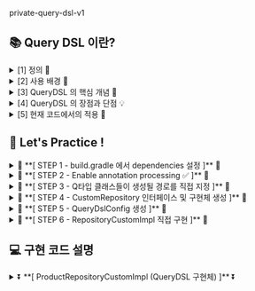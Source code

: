 private-query-dsl-v1

## 📚 Query DSL 이란?
<details>
  <summary>[1] 정의 🔖 </summary>
	
- Query DSL == Query Domain Specific Language
  - 쿼리 : 데이터베이스에서 데이터를 조회하는 명령
  - Query DSL : 쿼리를 작성하는 데 특화된 언어
  - 자바 코드로 SQL 을 안전하게 작성할 수 있도록 도와준다.
- type-safe 한 방식으로 SQL과 유사한 쿼리문을 자바 코드로 작성할 수 있게 도와주는 Java 기반의 ORM 쿼리 빌더 라이브러리
  - type-safe : 런타임 에러가 아닌 컴파일 에러를 일으키기 때문에 컴파일 시점에 타입 오류 감지 가능
- JPQL 을 대체할 수 있는 코드 기반 DSL
</details>

<details>
  <summary>[2] 사용 배경 📖 </summary>

- 기존 JPQL 의 한계  
  ![JPQL 사용 예시](https://github.com/user-attachments/assets/781ec07a-d4e0-4f27-9f48-8a6cc27f2242)  
  - 문자열 기반의 한계
    - 타입 안정성 미보장
    - 컴파일 에러가 아닌 런타임 에러 유발
    - 오타, 잘못된 컬럼명, 잘못된 경로 등이 모두 런타임 에러로 발생하기 때문에 실행해보기 전까지 알 수 없어서 디버깅이 어려움
    - 클래스나 필드명이 바뀌어도 문자열로 작성된 JPQL 에 자동 반영 되지 않아서 리팩토링에 취약함
  - 띄워쓰기 이슈
    - 대부분의 쿼리 조각 맨 끝에 공백을 항상 추가해줘야 하는데, 이는 생산성 떨어지는 요인이 될 수 있음
  - 동적 쿼리에 불리
    - 동적 쿼리를 작성하기 까다롭고,
    - 조건이 3~4개만 넘어가도 코드가 지저분해지고 가독성이 떨어짐
    - 작성을 해도 유지보수에 취약함
  - 코드 재사용성이 낮음

- Query DSL 로 JPQL 의 한계를 보완 가능  
  - 쿼리를 문자열이 아닌 코드로 작성
    - 타입 안정성 (type-safe) 보장
    - 런타임 에러가 아닌 컴파일 에러를 띄워줌  
  - 문자열을 이어붙이는 방식이 아닌 메서드 체이닝 방식
    - 문자열을 이어 붙일 일이 없음  
  - 동적 쿼리에 유리
    - BooleanBuilder, BooleanExpression 등을 통해 쉬운 동적 쿼리 조립 가능
    - where 을 사용해 조건 다중 처리 해결 가능
    - 가독성도 있고, 유지보수도 쉬워짐  
  - 메서드 추출을 통한 공통 조건 재활용 가능
</details>

<details>
  <summary>[3] QueryDSL 의 핵심 개념 🎯 </summary>

1. JPA Repository 가 아닌 CustomRepository 구현  
2. QueryDslConfig 설정
3. src.main.generated 에서 QEntity 생성
4. BooleanBuilder 및 BooleanExpression 사용  

</details>

<details>
  <summary>[4] QueryDSL 의 장점과 단점 💡 </summary>

- 장점은 위에서 언급했듯이
  - 타입 안정성 보장
  - 쿼리를 코드로 작성
  - 동적 쿼리에 유리
  - 공통 조건 재활용 가능
- 단점
  - Q타입의 유지 보수 문제
    - Q타입은 Entity 구조에 강하게 의존함
    - 엔티티가 바뀌면 Q타입도 다시 생성되어야 하고, 기존 QueryDSL 도 수정되어야 함
    -  clean > build
  - QueryDSL 은 외부 라이브러리이기 때문에 호환성 문제가 발생할 수 있음
    - Spring 의 내부 라이브러리인 Spring Data JPA 의 Specification 을 대안으로 고려 가능 
  - 러닝 커브가 긴 편  
</details>

<details>
  <summary>[5] 현재 코드에서의 적용 📌 </summary>
	
  ![스타벅스 상품 조회 화면](https://github.com/user-attachments/assets/cff70174-e8ab-486b-a02a-564b1097bb4c)

- 아래 5가지 조건이 각각 있을 수도 있고, 없을 수도 있음
- 이에 따른 동적 쿼리 작성에 Query DSL 적용

  - Main-Category : 텀블러/보온병 , 머그/컵 , 라이프스타일 등등
  - Sub-Category : 플라스틱 텀블러, 스테인리스 텀블러 , 보온병 , 콜드컵 등등
  - Special : 코어 MD 리뉴얼 , 액티브 , 버디위크 페스티벌 등등
  - Size : SHORT , TALL , GRANDE , VENTI , TRENTA
  - PriceRange :
    - BELOW_10K (1만원 미만)
    - TEN_K (1만원 대)
    - TWENTY_K (2만원 대)
    - THIRTY_K (3만원 대)
    - FORTY_K (4만원 대)
    - ABOVE_50K (5만원 이상)


</details>



## 📝 Let's Practice !

<details>
  <summary>🔽 **[ STEP 1 - build.gradle 에서 dependencies 설정 ]** 🔽</summary>

<pre>
```java
	// QueryDSL
	implementation 'com.querydsl:querydsl-apt:5.0.0'
	implementation 'com.querydsl:querydsl-jpa:5.0.0:jakarta'
	implementation 'com.querydsl:querydsl-core:5.0.0'

	annotationProcessor "com.querydsl:querydsl-apt:5.0.0:jakarta"
	annotationProcessor "jakarta.annotation:jakarta.annotation-api"
	annotationProcessor "jakarta.persistence:jakarta.persistence-api"
  
</pre>
- querydsl-core : QueryDSL 의 핵심 로직이 담겨있음
- querydsl-jpa
  - QueryDSL 의 JPA 지원 모듈
  - JPA 를 사용해서 JPAQuery, BooleanBuilder, JPQLQuery 등을 사용 가능
- querydsl-apt
  - APT == Annotation Processing Tool
  - JPA 엔티티 클래스를 기반으로 QClass 를 생성
- annotationProcessor 3가지 : Q타입 생성의 필수 도구 
</details>

<details>
  <summary>🔽 **[ STEP 2 - Enable annotation processing ✅ ]** 🔽</summary>

![annotationprocessors](https://github.com/user-attachments/assets/4a936fcb-6aa2-409e-bc4b-7e85b3e9610e)


File > Settings > Build, Execution, Deployment > Compiler > Annotation Processors

- Enable annotation processing ✅
  - 체크하지 않으면 Q클래스가 생성되지 않는다.

</details>

<details>
  <summary>🔽 **[ STEP 3 - Q타입 클래스들이 생성될 경로를 직접 지정 ]** 🔽</summary>

<pre>

```java  


def generated = 'src/main/generated'

tasks.withType(JavaCompile) {
	options.getGeneratedSourceOutputDirectory().set(file(generated))
}

sourceSets {
	main.java.srcDirs += [ generated ]
}

clean {
	delete file(generated)
}
  
</pre>

- 코드 설명 🔧

![QueryDSL 빌드 옵션 설정](https://github.com/user-attachments/assets/56e76da5-bebe-4f7e-a1b0-786bd13e112e)

- def generated = 'src/main/generated'
  - Q클래스를 생성할 경로를 커스터마이징하는 설정
  - default 는 build/gradle
  - 이를 src/main/generated 로 바꿔 소스 트리 내에서 관리하기 쉽게 만드는 것

- tasks.withType(JavaCompile){...}
  - Q클래스가 지정된 경로에 생성되도록 명시
  - 없으면 기본 위치에서 생성될 수 있음

- sourceSets{...}
  - src 에 Q클래스 포함
  - src/main/generated 안의 Q클래스를 Java 소스 코드로 인식하게 만듬
  - 이게 없으면 컴파일러가 Q타입을 찾지 못해서 오류 발생하게 됨

- clean{...}
  - ./gradlew clean 시에 Q클래스도 깨끗하게 삭제되도록 함
  - 엔티티가 변경되었을 때 clean > build 를 함으로써 최신 Q타입 동기화
  - 재빌드 시 최신 Q타입 보장

</details>

<details>
  <summary>🔽 **[ STEP 4 - CustomRepository 인터페이스 및 구현체 생성 ]** 🔽</summary>

![productRepositoryCustomImpl 구현](https://github.com/user-attachments/assets/e2631a7c-0295-461f-95c2-cdcc01e6a3c4)

<pre>
```java
public interface ProductRepository extends JpaRepository&lt;Product, Long&gt;, ProductRepositoryCustom {...}
  
</pre>

<pre>
```java
@Repository
@RequiredArgsConstructor
public class ProductRepositoryCustomImpl implements ProductRepositoryCustom {...}
  
</pre>

- CustomRepository 를 따로 만드는 이유 ?
  - Spring Data JPA 의 확장성 과 관심사 분리 때문
  - JpaRepository 는 기본적인 CRUD 만 제공
  - 복잡한 동적 쿼리를 작성해야 하기 때문에 인터페이스 사용 후 구현체에서 작성
  - 관심사 분리를 통해 책임이 명확해지고, 코드 유지보수가 쉬워짐
    - Custom 구현만 따로 테스트가 가능해진다.
</details>

<details>
  <summary>🔽 **[ STEP 5 - QueryDslConfig 생성 ]** 🔽</summary>

<pre>
```java
@Configuration
public class QueryDslConfig {

    @PersistenceContext
    private EntityManager entityManager;

    @Bean
    public JPAQueryFactory jpaQueryFactory() {
        return new JPAQueryFactory(JPQLTemplates.DEFAULT, entityManager);
    }
}
  
</pre>

<pre>
```java
@Repository
@RequiredArgsConstructor
public class ProductRepositoryImpl implements ProductRepositoryCustom {

    private final JPAQueryFactory queryFactory;

... }
  
</pre>

- @Bean 등록
  - 매번 new JPAQueryFactory 를 만들 필요 없어짐
  - 한 번만 생성해두면, 여러 클래스에서 재사용할 수 있음

- JPAQueryFactory
  - .select() , .from() , .where() 같은 메서드를 사용할 수 있게 해줌

- JPQLTemplates.DEFAULT 는 생략해도 기본 값으로 들어가기 때문에 안넣어줘도 됨
- 아래와 같이만 해줘도 가능 !
<pre>
```java
    @Bean
    public JPAQueryFactory jpaQueryFactory() {
        return new JPAQueryFactory(entityManager);
    }
  
</pre>

</details>

<details>
  <summary>🔽 **[ STEP 6 - RepositoryCustomImpl 직접 구현 ]** 🔽</summary>

- 의존성 주입
  - private final JPAQueryFactory queryFactory; 와 RequiredArgsConstructor

- Q클래스 생성
<pre>
```java
QProductCategory productCategoryQ = QProductCategory.productCategory;
QProduct productQ = QProduct.product;
QMainCategory mainCategoryQ = QMainCategory.mainCategory;
QSubCategory subCategoryQ = QSubCategory.subCategory;
QSpecial specialQ = QSpecial.special;
</pre>

- Projections.constructor(ProductSearchResDto.class, productQ.name, productQ.price)
  - Projections 사용 시, Dto 에 딱 맞게 가공 가능
  - Dto 에 반드시 해당 생성자가 있어야 사용 가능
  - 위 코드는 다음과 같은 생성자 호출을 의미한다.
<pre>
```java
new ProductSearchResDto(product.getName(), product.getPrice());
</pre>

- Projections 정리
  - Projections.constructor(...)
    - 설명 : 생성자로 매핑
    - 필요 조건 : 생성자 필수
  - Projections.fields(...)
    - 설명 : 필드에 직접 주입
    - 필요 조건 : public 필드 or 필드에 setter 있어야 함
  - Projections.bean(...)
    - 설명 : setter 로 매핑
    - 필요 조건 : 기본 생성자 + setter 필요  

- QueryDSL 구조
<pre>
```java
queryFactory
.select(...)               : 반환할 컬럼 또는 Projects 를 사용해 Dto 로 반환 가능
.from(productQ)            : 기준 테이블
.join(productCategoryQ)... : 내부 조인
.leftJoin(...)...          : 외부 조인
.where(...)                : 조건절
.orderBy(...)              : 정렬
.fetch()                   : 쿼리 실행 + 결과 가져오기
</pre> 

- QueryDSL 작성
  - 만약 엔티티 전체를 조회해야 한다면,
    - select(productQ).from(productQ) 를
    - selectFrom(productQ) 로 축약 가능
  - 내부조인과 외부조인
    - .join(...) (내부조인) : 두 테이블에서 일치하는 데이터만 가져온다.
    - .leftJoin(...) (외부조인) : 왼쪽 테이블의 모든 데이터는 가져오고, 오른쪽 테이블은 조건에 맞는 데이터가 있을 경우에만 가져온다.
      - on() 안을 기준으로 왼쪽 테이블과 오른쪽 테이블을 나누고 의미한다. 
      - .rightJoin(...) 과 반대
  - on(...)
    - 조건 
    - on(productQ.uuid.eq(productCategoryQ.productUuid)) == productCategory 의 productUuid 와 product 의 uuid 가 같은 경우에
      
- BooleanExpression 과 BooleanBuilder 비교
  - BooleanExpression
    - 핵심 목적 : 단일 조건 표현
    - 사용 방식 : where(조건) 에 직접 넣음
    - 특징 : null 을 반환하면 where 에서 무시됨
  - BooleanBuilder
    - 핵심 목적 : 다중 조건 동적 조립
    - 사용 방식 : 여러 조건을 .and() 와 .or() 로 이어붙여 조립
    - 특징 : 조건을 누적하면서 유연하게 추가 가능
    - BooleanBuilder 가 BooleanExpression 에 비해 동적 쿼리 작성에서 훨씬 유리 ! ⚡
</details>

## 💻 구현 코드 설명

<details>
  <summary>⏬ **[ ProductRepositoryCustomImpl (QueryDSL 구현체) ]** ⏬</summary>

<pre>
```java
@Repository   : DAO (Persistence Layer, 데이터 액세스 계층) 임을 나타내는 애노테이션, @Component 를 포함하고 있음
@RequiredArgsConstructor
public class ProductRepositoryCustomImpl implements ProductRepositoryCustom {

    private final JPAQueryFactory queryFactory;    : 의존성 주입(DI), @RequiredArgsConstructor 와 함께 사용됨

    QProductCategory productCategoryQ = QProductCategory.productCategory;
    QProduct productQ = QProduct.product;
    QMainCategory mainCategoryQ = QMainCategory.mainCategory;
    QSubCategory subCategoryQ = QSubCategory.subCategory;
    QSpecial specialQ = QSpecial.special;                                     : Q 클래스 선언

    @Override
    public List&lt;ProductSearchResDto&gt; searchProducts(ProductSearchParamDto productSearchParamDto) {

        return queryFactory
                .select(Projections.constructor(           : 쿼리 결과를 해당 Dto 생성자에 맞게 매핑
                        ProductSearchResDto.class,
                        productQ.name,
                        productQ.price
                ))
                .from(productQ)                            : data 를 가져올 기준 테이블
                .join(productCategoryQ).on(productQ.uuid.eq(productCategoryQ.productUuid))               : product 와 productCategory 내부조인 (on 조건)
                .leftJoin(mainCategoryQ).on(productCategoryQ.mainCategoryUuid.eq(mainCategoryQ.uuid))    : productCategory 와 mainCategory 외부조인 (on 조건)
                .leftJoin(subCategoryQ).on(productCategoryQ.subCategoryUuid.eq(subCategoryQ.uuid))       : productCategory 와 subCategory 외부조인 (on 조건)
                .leftJoin(specialQ).on(productCategoryQ.subCategoryUuid.eq(specialQ.uuid))               : productCategory 와 special 외부조인 (on 조건)
                .where(
                        mainCategoryEquals(productSearchParamDto.getMainCategory(), mainCategoryQ),      : 조건 1
                        subCategoryEquals(productSearchParamDto.getSubCategory(), subCategoryQ),         : 조건 2
                        specialEquals(productSearchParamDto.getSpecial(), specialQ),                     : 조건 3
                        sizeEquals(productSearchParamDto.getSize(), productQ),                           : 조건 4
                        priceRangeEquals(productSearchParamDto.getPriceRange(), productQ)                : 조건 5
                )
                .orderBy(productQ.price.asc())                                                           : 정렬 기준 == product 의 price 기준 오름차순
                .fetch();                                                                                : 쿼리 실행
    }

    private BooleanExpression priceRangeEquals(PriceRange priceRange, QProduct productQ) {
        return priceRange != null ? productQ.price.between(priceRange.getMin(), priceRange.getMax()) : null;
    }


    private BooleanExpression sizeEquals(Size size, QProduct productQ) {
        return size != null ? productQ.size.eq(size) : null;
    }

    private BooleanExpression specialEquals(String special, QSpecial specialQ) {
        return special != null ? specialQ.name.eq(special) : null;
    }


    private BooleanExpression subCategoryEquals(String subCategory, QSubCategory subCategoryQ) {
        return subCategory != null ? subCategoryQ.name.eq(subCategory) : null;
    }

    private BooleanExpression mainCategoryEquals(String mainCategory, QMainCategory mainCategoryQ) {
        return mainCategory != null ? mainCategoryQ.name.eq(mainCategory) : null;
    }
}
</pre>
</details>

